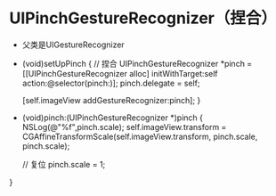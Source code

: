 # UIPinchGestureRecognizer（捏合）
- 父类是UIGestureRecognizer


- (void)setUpPinch
{
    // 捏合
    UIPinchGestureRecognizer *pinch = [[UIPinchGestureRecognizer alloc] initWithTarget:self action:@selector(pinch:)];
    pinch.delegate = self;


    [self.imageView addGestureRecognizer:pinch];
}

- (void)pinch:(UIPinchGestureRecognizer *)pinch
{
    NSLog(@"%f",pinch.scale);
    self.imageView.transform = CGAffineTransformScale(self.imageView.transform, pinch.scale, pinch.scale);

    // 复位
    pinch.scale = 1;

}
